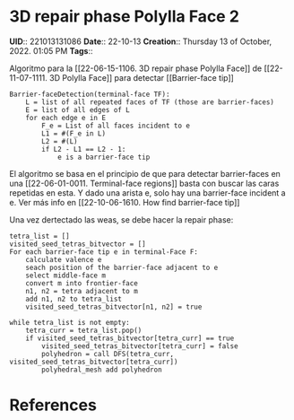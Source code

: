 # 3D repair phase Polylla Face 2
**UID**:: 221013131086
**Date**:: 22-10-13
**Creation**:: Thursday 13 of October, 2022.  01:05 PM
**Tags**:: 

Algoritmo para la [[22-06-15-1106. 3D repair phase Polylla Face]] de [[22-11-07-1111. 3D Polylla Face]] para detectar [[Barrier-face tip]]  


```
Barrier-faceDetection(terminal-face TF):
	L = list of all repeated faces of TF (those are barrier-faces)
	E = list of all edges of L
	for each edge e in E
		F_e = List of all faces incident to e
		L1 = #(F_e in L)
		L2 = #(L)
		if L2 - L1 == L2 - 1:
			e is a barrier-face tip
```

El algoritmo se basa en el principio de que para detectar barrier-faces en una [[22-06-01-0011. Terminal-face regions]] basta con buscar las caras repetidas en esta. Y dado una arista e, solo hay una barrier-face incident a e. Ver más info en [[22-10-06-1610. How find barrier-face tip]]

Una vez dertectado las weas, se debe hacer la repair phase:


```
tetra_list = []
visited_seed_tetras_bitvector = []
For each barrier-face tip e in terminal-Face F:
	calculate valence e
	seach position of the barrier-face adjacent to e
	select middle-face m
	convert m into frontier-face
	n1, n2 = tetra adjacent to m
	add n1, n2 to tetra_list
	visited_seed_tetras_bitvector[n1, n2] = true

while tetra_list is not empty:
	tetra_curr = tetra_list.pop()
	if visited_seed_tetras_bitvector[tetra_curr] == true
		visited_seed_tetras_bitvector[tetra_curr] = false
		polyhedron = call DFS(tetra_curr, visited_seed_tetras_bitvector[tetra_curr])
		polyhedral_mesh add polyhedron
```


# References
